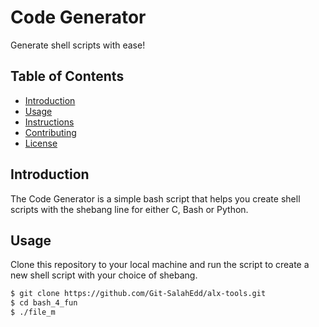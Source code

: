 # Code Generator

Generate shell scripts with ease!

## Table of Contents

- [Introduction](#introduction)
- [Usage](#usage)
- [Instructions](#instructions)
- [Contributing](#contributing)
- [License](#license)

## Introduction

The Code Generator is a simple bash script that helps you create shell scripts with the shebang line for either C, Bash or Python.

## Usage

Clone this repository to your local machine and run the script to create a new shell script with your choice of shebang.

```bash
$ git clone https://github.com/Git-SalahEdd/alx-tools.git
$ cd bash_4_fun
$ ./file_m
